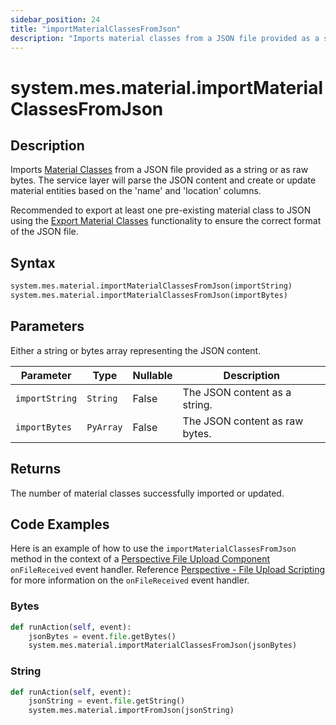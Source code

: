 ```yaml
---
sidebar_position: 24
title: "importMaterialClassesFromJson"
description: "Imports material classes from a JSON file provided as a string or as raw bytes"
---
```


# system.mes.material.importMaterialClassesFromJson

## Description

Imports [Material Classes](../../data-model/material-model/material-class) from a JSON file provided as a string or as raw bytes.
The service layer will parse the JSON content and create or update material entities based on the 'name' and 'location'
columns.

Recommended to export at least one pre-existing material class to JSON using the [Export Material Classes](export-material-classes-as-json.md)
functionality to ensure the correct format of the JSON file.

## Syntax

```python
system.mes.material.importMaterialClassesFromJson(importString)
system.mes.material.importMaterialClassesFromJson(importBytes)
```

## Parameters

Either a string or bytes array representing the JSON content.

| Parameter      | Type      | Nullable | Description                    |
|----------------|-----------|----------|--------------------------------|
| `importString` | `String`  | False    | The JSON content as a string.  |
| `importBytes`  | `PyArray` | False    | The JSON content as raw bytes. |

## Returns

The number of material classes successfully imported or updated.

## Code Examples

Here is an example of how to use the `importMaterialClassesFromJson` method in the context of a [Perspective File Upload Component](https://www.docs.inductiveautomation.com/docs/8.1/appendix/components/perspective-components/perspective-input-palette/perspective-file-upload)
`onFileReceived` event handler. Reference [Perspective - File Upload Scripting](https://www.docs.inductiveautomation.com/docs/8.1/appendix/components/perspective-components/perspective-input-palette/perspective-file-upload/perspective-file-upload-scripting)
for more information on the `onFileReceived` event handler.

### Bytes
```python
def runAction(self, event):
	jsonBytes = event.file.getBytes()
	system.mes.material.importMaterialClassesFromJson(jsonBytes)
```

### String
```python
def runAction(self, event):
	jsonString = event.file.getString()
	system.mes.material.importFromJson(jsonString)
```

